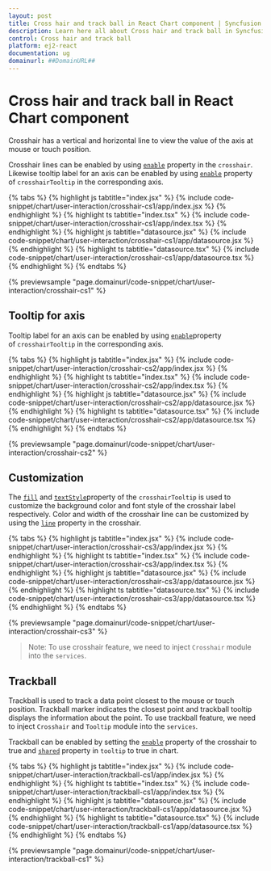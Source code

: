 ```yaml
---
layout: post
title: Cross hair and track ball in React Chart component | Syncfusion
description: Learn here all about Cross hair and track ball in Syncfusion React Chart component of Syncfusion Essential JS 2 and more.
control: Cross hair and track ball 
platform: ej2-react
documentation: ug
domainurl: ##DomainURL##
---
```


# Cross hair and track ball in React Chart component

Crosshair has a vertical and horizontal line to view the value of the axis at mouse or touch position.

Crosshair lines can be enabled by using [`enable`](https://ej2.syncfusion.com/react/documentation/api/chart/crosshairSettings/#enable) property in the `crosshair`. Likewise tooltip label for an axis can be enabled by using [`enable`](https://ej2.syncfusion.com/react/documentation/api/chart/crosshairTooltipModel/#enable) property of `crosshairTooltip` in the corresponding axis.

{% tabs %}
{% highlight js tabtitle="index.jsx" %}
{% include code-snippet/chart/user-interaction/crosshair-cs1/app/index.jsx %}
{% endhighlight %}
{% highlight ts tabtitle="index.tsx" %}
{% include code-snippet/chart/user-interaction/crosshair-cs1/app/index.tsx %}
{% endhighlight %}
{% highlight js tabtitle="datasource.jsx" %}
{% include code-snippet/chart/user-interaction/crosshair-cs1/app/datasource.jsx %}
{% endhighlight %}
{% highlight ts tabtitle="datasource.tsx" %}
{% include code-snippet/chart/user-interaction/crosshair-cs1/app/datasource.tsx %}
{% endhighlight %}
{% endtabs %}

{% previewsample "page.domainurl/code-snippet/chart/user-interaction/crosshair-cs1" %}

## Tooltip for axis

Tooltip label for an axis can be enabled by using [`enable`](https://ej2.syncfusion.com/react/documentation/api/chart/crosshairTooltipModel/#enable)property of `crosshairTooltip` in the corresponding axis.

{% tabs %}
{% highlight js tabtitle="index.jsx" %}
{% include code-snippet/chart/user-interaction/crosshair-cs2/app/index.jsx %}
{% endhighlight %}
{% highlight ts tabtitle="index.tsx" %}
{% include code-snippet/chart/user-interaction/crosshair-cs2/app/index.tsx %}
{% endhighlight %}
{% highlight js tabtitle="datasource.jsx" %}
{% include code-snippet/chart/user-interaction/crosshair-cs2/app/datasource.jsx %}
{% endhighlight %}
{% highlight ts tabtitle="datasource.tsx" %}
{% include code-snippet/chart/user-interaction/crosshair-cs2/app/datasource.tsx %}
{% endhighlight %}
{% endtabs %}

{% previewsample "page.domainurl/code-snippet/chart/user-interaction/crosshair-cs2" %}

## Customization

The [`fill`](https://ej2.syncfusion.com/react/documentation/api/chart/crosshairTooltip/#fill) and [`textStyle`](https://ej2.syncfusion.com/react/documentation/api/chart/crosshairTooltip/#textstyle)property of the `crosshairTooltip` is used to customize the background color and font style of the crosshair label respectively. Color and width of the crosshair line can be customized by using the [`line`](https://ej2.syncfusion.com/react/documentation/api/chart/crosshairSettings/#line) property in the crosshair.

{% tabs %}
{% highlight js tabtitle="index.jsx" %}
{% include code-snippet/chart/user-interaction/crosshair-cs3/app/index.jsx %}
{% endhighlight %}
{% highlight ts tabtitle="index.tsx" %}
{% include code-snippet/chart/user-interaction/crosshair-cs3/app/index.tsx %}
{% endhighlight %}
{% highlight js tabtitle="datasource.jsx" %}
{% include code-snippet/chart/user-interaction/crosshair-cs3/app/datasource.jsx %}
{% endhighlight %}
{% highlight ts tabtitle="datasource.tsx" %}
{% include code-snippet/chart/user-interaction/crosshair-cs3/app/datasource.tsx %}
{% endhighlight %}
{% endtabs %}

{% previewsample "page.domainurl/code-snippet/chart/user-interaction/crosshair-cs3" %}

>Note: To use crosshair feature, we need to inject `Crosshair` module into the `services`.

## Trackball

Trackball is used to track a data point closest to the mouse or touch position. Trackball marker indicates the closest point and trackball tooltip displays the information about the point. To use trackball feature, we need to inject `Crosshair` and `Tooltip` module into the `services`.

Trackball can be enabled by setting the [`enable`](https://ej2.syncfusion.com/react/documentation/api/chart/crosshairSettings/#enable) property of the crosshair to true and [`shared`](https://ej2.syncfusion.com/react/documentation/api/chart/tooltipSettings/#shared) property in `tooltip` to true in chart.

{% tabs %}
{% highlight js tabtitle="index.jsx" %}
{% include code-snippet/chart/user-interaction/trackball-cs1/app/index.jsx %}
{% endhighlight %}
{% highlight ts tabtitle="index.tsx" %}
{% include code-snippet/chart/user-interaction/trackball-cs1/app/index.tsx %}
{% endhighlight %}
{% highlight js tabtitle="datasource.jsx" %}
{% include code-snippet/chart/user-interaction/trackball-cs1/app/datasource.jsx %}
{% endhighlight %}
{% highlight ts tabtitle="datasource.tsx" %}
{% include code-snippet/chart/user-interaction/trackball-cs1/app/datasource.tsx %}
{% endhighlight %}
{% endtabs %}

{% previewsample "page.domainurl/code-snippet/chart/user-interaction/trackball-cs1" %}